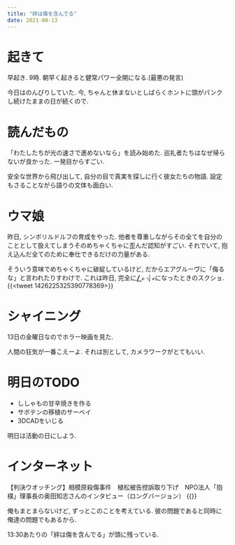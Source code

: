 ```yaml
---
title: "絆は傷を含んでる"
date: 2021-08-13
---
```


# 起きて
早起き. 9時. 朝早く起きると健常パワー全開になる.(最悪の発言)

今日はのんびりしていた. 今, ちゃんと休まないとしばらくホントに頭がパンクし続けたままの日が続くので.

# 読んだもの
「わたしたちが光の速さで進めないなら」を読み始めた. 巡礼者たちはなぜ帰らないが良かった. 一発目からすごい.

安全な世界から飛び出して, 自分の目で真実を探しに行く彼女たちの物語. 設定もさることながら語りの文体も面白い. 

# ウマ娘
昨日, シンボリルドルフの育成をやった. 他者を尊重しながらその全てを自分のこととして扱えてしまうそのめちゃくちゃに歪んだ認知がすごい. それでいて, 抱え込んだ全てのために奉仕できるだけの力量がある.

そういう意味でめちゃくちゃに破綻しているけど, だからエアグルーヴに「侮るな」と言われたりすわけで. これは昨日, 完全に⎳ℴ ⎷ ℯになったときのスクショ.
{{<tweet 1426225325390778369>}}
# シャイニング
13日の金曜日なのでホラー映画を見た.

人間の狂気が一番こえーよ. それは別として, カメラワークがとてもいい.
# 明日のTODO
- ししゃもの甘辛焼きを作る
- サボテンの移植のサーベイ
- 3DCADをいじる

明日は活動の日にしよう.

# インターネット
【判決ウオッチング】相模原殺傷事件　植松被告控訴取り下げ　NPO法人「抱樸」理事長の奥田知志さんのインタビュー（ロングバージョン）
{{<youtube KzhXPukmyhQ>}}

俺もまとまらないけど, ずっとこのことを考えている. 彼の問題であると同時に俺達の問題でもあるから. 

13:30あたりの「絆は傷を含んでる」が頭に残っている.